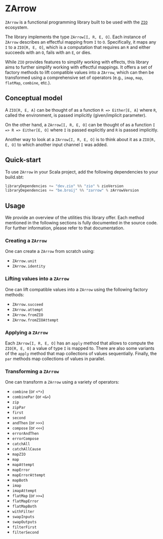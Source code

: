 # ZArrow

`ZArrow` is a functional programming library built to be used with the [`ZIO`](https://zio.dev) ecosystem. 

The library implements the type `ZArrow[I, R, E, O]`. Each instance of `ZArrow` describes an effectful mapping from `I` to `O`. Specifically, it maps any `I` to a `ZIO[R, E, O]`, which is a computation that requires an `R` and either succeeds with an `O`, fails with an `E`, or dies.

While `ZIO` provides features to simplify working with effects, this library aims to further simplify working with effectful mappings. It offers a set of factory methods to lift compatible values into a `ZArrow`, which can then be transformed using a comprehensive set of operators (e.g., `imap`, `map`, `flatMap`, `combine`, etc.).

## Conceptual model

A `ZIO[R, E, A]` can be thought of as a function `R => Either[E, A]` where `R`, called the environment, is passed implicitly (given/implicit parameter).

On the other hand, a `ZArrow[I, R, E, O]` can be thought of as a function `I => R => Either[E, O]` where `I` is passed explicitly and `R` is passed implicitly.

Another way to look at a `ZArrow[I, R, E, O]` is to think about it as a `ZIO[R, E, O]` to which another input channel `I` was added.

## Quick-start

To use `ZArrow` in your Scala project, add the following dependencies to your build.sbt:
```scala
libraryDependencies += "dev.zio" %% "zio" % zioVersion
libraryDependencies += "be.broij" %% "zarrow" % zArrowVersion
```

## Usage

We provide an overview of the utilities this library offer. Each method mentioned in the following sections is fully documented in the source code. For further information, please refer to that documentation.

### Creating a `ZArrow`

One can create a `ZArrow` from scratch using:
- `ZArrow.unit`
- `ZArrow.identity`

### Lifting values into a `ZArrow`

One can lift compatible values into a `ZArrow` using the following factory methods:
- `ZArrow.succeed`
- `ZArrow.attempt`
- `ZArrow.fromZIO`
- `ZArrow.fromZIOAttempt`

### Applying a `ZArrow`

Each `ZArrow[I, R, E, O]` has an `apply` method that allows to compute the `ZIO[R, E, O]` a value of type `I` is mapped to.
There are also some variants of the `apply` method that map collections of values sequentially.
Finally, the `par` methods map collections of values in parallel.

### Transforming a `ZArrow`

One can transform a `ZArrow` using a variety of operators:
- `combine` (or `<*>`)
- `combinePar` (or `<&>`)
- `zip`
- `zipPar`
- `first`
- `second`
- `andThen` (or `>>>`)
- `compose` (or `<<<`)
- `errorAndThen`
- `errorCompose`
- `catchAll`
- `catchAllCause`
- `mapZIO`
- `map`
- `mapAttempt`
- `mapError`
- `mapErrorAttempt`
- `mapBoth`
- `imap`
- `imapAttempt`
- `flatMap` (or `>>=`)
- `flatMapError`
- `flatMapBoth`
- `withFilter`
- `swapInputs`
- `swapOutputs`
- `filterFirst`
- `filterSecond`